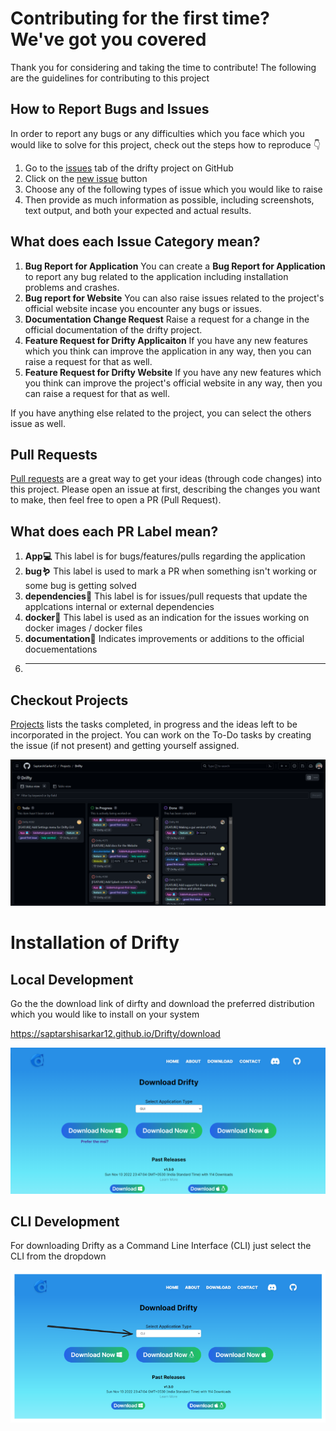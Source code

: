 # Contributing for the first time? We've got you covered

Thank you for considering and taking the time to contribute! The following are the guidelines for contributing to this project

## How to Report Bugs and Issues

In order to report any bugs or any difficulties which you face which you would like to solve for this project, check out the steps how to reproduce 👇

1. Go to the [issues](https://github.com/SaptarshiSarkar12/Drifty/issues) tab of the drifty project on GitHub
2. Click on the [new issue](https://github.com/SaptarshiSarkar12/Drifty/issues/new/choose) button
3. Choose any of the following types of issue which you would like to raise
4. Then provide as much information as possible, including screenshots, text output, and both your expected and actual results.

## What does each Issue Category mean?

1. **Bug Report for Application**
   You can create a **Bug Report for Application** to report any bug related to the application including installation problems and crashes.
2. **Bug report for Website** 
    You can also raise issues related to the project's official website incase you encounter any bugs or issues.
3. **Documentation Change Request**
    Raise a request for a change in the official documentation of the drifty project.
4. **Feature Request for Drifty Applicaiton**
    If you have any new features which you think can improve the application in any way, then you can raise a request for that as well.
5. **Feature Request for Drifty Website**
    If you have any new features which you think can improve the project's official website in any way, then you can raise a request for that as well.

If you have anything else related to the project, you can select the others issue as well.


## Pull Requests

[Pull requests](https://github.com/SaptarshiSarkar12/Drifty/pulls) are a great way to get your ideas (through code changes) into this project. Please open an issue at first, describing the changes you want to make, then feel free to open a PR (Pull Request).

## What does each PR Label mean?

1. **App💻**
    This label is for bugs/features/pulls regarding the application
2. **bug🪱**
    This label is used to mark a PR when something isn't working or some bug is getting solved
3. **dependencies🥡**
    This label is for issues/pull requests that update the applcations internal or external dependencies
4. **docker🐋**
    This label is used as an indication for the issues working on docker images / docker files
5. **documentation📝**
    Indicates improvements or additions to the official docuementations
6. ****

## Checkout Projects

[Projects](https://github.com/users/SaptarshiSarkar12/projects/3) lists the tasks completed, in progress and the ideas left to be incorporated in the project. You can work on the To-Do tasks by creating the issue (if not present) and getting yourself assigned.

![image](image.png)

# Installation of Drifty

## Local Development

Go the the download link of dirfty and download the preferred distribution which you would like to install on your system

https://saptarshisarkar12.github.io/Drifty/download

![Alt text](image-1.png)

## CLI Development

For downloading Drifty as a Command Line Interface (CLI) just select the CLI from the dropdown 

![Alt text](image-2.png)